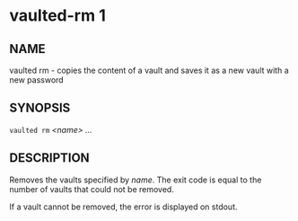 vaulted-rm 1
=============

NAME
----

vaulted rm - copies the content of a vault and saves it as a new vault with a new password

SYNOPSIS
--------

`vaulted rm` *&lt;name&gt;* *...*

DESCRIPTION
-----------

Removes the vaults specified by *name*. The exit code is equal to the number of
vaults that could not be removed.

If a vault cannot be removed, the error is displayed on stdout.
